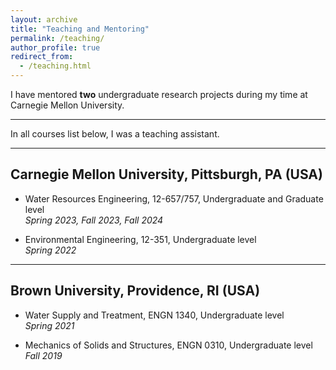 ```yaml
---
layout: archive
title: "Teaching and Mentoring"
permalink: /teaching/
author_profile: true
redirect_from: 
  - /teaching.html
---
```


I have mentored **two** undergraduate research projects during my time at Carnegie Mellon University.

---

In all courses list below, I was a teaching assistant.

---
## Carnegie Mellon University, Pittsburgh, PA (USA)
- Water Resources Engineering, 12-657/757,
Undergraduate and Graduate level\
*Spring 2023, Fall 2023, Fall 2024*

- Environmental Engineering, 12-351,
Undergraduate level\
*Spring 2022*

---
## Brown University, Providence, RI (USA)
- Water Supply and Treatment, ENGN 1340,
Undergraduate level\
*Spring 2021*

- Mechanics of Solids and Structures, ENGN 0310,
Undergraduate level\
*Fall 2019*
